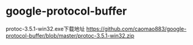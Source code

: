 # google-protocol-buffer

protoc-3.5.1-win32.exe下载地址
https://github.com/caomao883/google-protocol-buffer/blob/master/protoc-3.5.1-win32.zip
